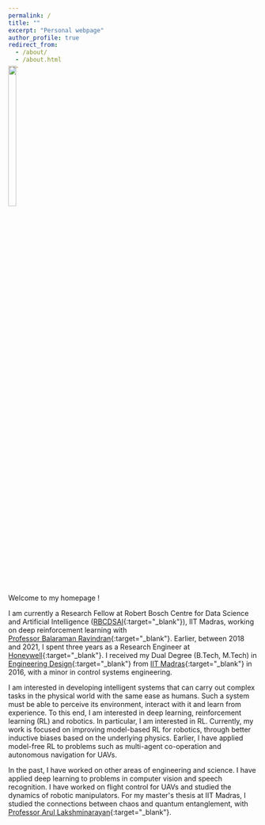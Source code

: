 ```yaml
---
permalink: /
title: ""
excerpt: "Personal webpage"
author_profile: true
redirect_from: 
  - /about/
  - /about.html
---
```

<p style="margin-top:-5%">
<img src="https://adi3e08.github.io/images/profile_picture.jpg" width="18%" height="27%"/>
</p>
Welcome to my homepage !

I am currently a Research Fellow at Robert Bosch Centre for Data Science and Artificial Intelligence ([RBCDSAI](https://rbcdsai.iitm.ac.in/){:target="_blank"}), IIT Madras, working on deep reinforcement learning with <br> [Professor Balaraman Ravindran](https://www.cse.iitm.ac.in/~ravi/){:target="_blank"}. Earlier, between 2018 and 2021, I spent three years as a Research Engineer at [Honeywell](https://www.honeywell.com){:target="_blank"}. I received my Dual Degree (B.Tech, M.Tech) in [Engineering Design](https://ed.iitm.ac.in){:target="_blank"} from [IIT Madras](https://www.iitm.ac.in/){:target="_blank"} in 2016, with a minor in control systems engineering.

I am interested in developing intelligent systems that can carry out complex tasks in the physical world with the same ease as humans. Such a system must be able to perceive its environment, interact with it and learn from experience. To this end, I am interested in deep learning, reinforcement learning (RL) and robotics. In particular, I am interested in RL. Currently, my work is focused on improving model-based RL for robotics, through better inductive biases based on the underlying physics. Earlier, I have applied model-free RL to problems such as multi-agent co-operation and autonomous navigation for UAVs.

In the past, I have worked on other areas of engineering and science. I have applied deep learning to problems in computer vision and speech recognition. I have worked on flight control for UAVs and studied the dynamics of robotic manipulators. For my master's thesis at IIT Madras, I studied the connections between chaos and quantum entanglement, with <br> [Professor Arul Lakshminarayan](https://sites.google.com/view/arulakshminarayan){:target="_blank"}.
